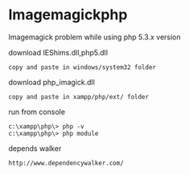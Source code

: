 Imagemagickphp
==============

Imagemagick problem while using php 5.3.x version



download IEShims.dll,php5.dll

    copy and paste in windows/system32 folder

download php_imagick.dll

    copy and paste in xampp/php/ext/ folder


run from console

    c:\xampp\php\> php -v
    c:\xampp\php\> php module

depends walker
    
    http://www.dependencywalker.com/
